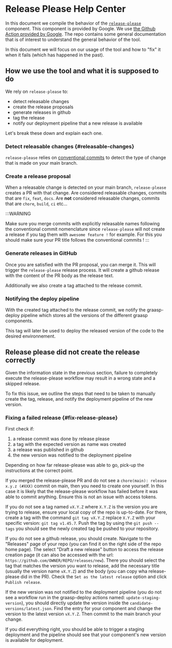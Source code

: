 # Release Please Help Center

In this document we compile the behavior of the [`release-please`](https://github.com/googleapis/release-please) component.
This component is provided by Google. We use [the Github Action provided by Google](https://github.com/googleapis/release-please-action). The repo contains some general documentation that is of interest to understand the general behavior of the tool.

In this document we will focus on our usage of the tool and how to "fix" it when it fails (which has happened in the past).

## How we use the tool and what it is supposed to do

We rely on `release-please` to:

- detect releasable changes
- create the release proposals
- generate releases in github
- tag the release
- notify our deployment pipeline that a new release is available

Let's break these down and explain each one.

### Detect releasable changes {#releasable-changes}

`release-please` relies on [conventional commits](https://www.conventionalcommits.org/en/v1.0.0) to detect the type of change that is made on your main branch.

### Create a release proposal

When a releasable change is detected on your main branch, `release-please` creates a PR with that change.
Are considered releasable changes, commits that are `fix`, `feat`, `docs`.
Are **not** considered releasable changes, commits that are `chore`, `build`, `ci` etc...

:::WARNING

Make sure you merge commits with explicitly releasable names following the conventional commit nomenclature since `release-please` will not create a release if you tag them with `awesome feature !` for example.
For this you should make sure your PR title follows the conventional commits !
:::

### Generate releases in GitHub

Once you are satisfied with the PR proposal, you can merge it. This will trigger the `release-please` release process. It will create a github release with the content of the PR body as the release text.

Additionally we also create a tag attached to the release commit.

### Notifying the deploy pipeline

With the created tag attached to the release commit, we notify the graasp-deploy pipeline which stores all the versions of the different graasp components.

This tag will later be used to deploy the released version of the code to the desired environnement.

## Release please did not create the release correctly

Given the information state in the previous section, failure to completely execute the release-please workflow may result in a wrong state and a skipped release.

To fix this issue, we outline the steps that need to be taken to manually create the tag, release, and notify the deployment pipeline of the new version.

### Fixing a failed release {#fix-release-please}

First check if:

1. a release commit was done by release please
1. a tag with the expected version as name was created
1. a release was published in github
1. the new version was notified to the deployment pipeline

Depending on how far release-please was able to go, pick-up the instructions at the correct point.

If you merged the release-please PR and do not see a `chore(main): release x.y.z (#XXX)` commit on main, then you need to create one yourself. In this case it is likely that the release-please workflow has failed before it was able to commit anything. Ensure this is not an issue with access tokens.

If you do not see a tag named `vX.Y.Z` where `X.Y.Z` is the version you are trying to release, ensure your local copy of the repo is up-to-date. For there, create a tag with the command `git tag vX.Y.Z` replace `X.Y.Z` with your specific version: `git tag v1.45.7`.
Push the tag by using the `git push --tags` you should see the newly created tag be pushed to your repository.

If you do not see a github release, you should create. Navigate to the "Releases" page of your repo (you can find it on the right side of the repo home page). The select "Draft a new release" button to access the release creation page (it can also be accessed with the url: `https://github.com/OWNER/REPO/releases/new`).
There you should select the tag that matches the version you want to release, add the necessary title (usually the version name `vX.Y.Z`) and the body (you can copy wha release-please did in the PR). Check the `Set as the latest release` option and click `Publish release`.

If the new version was not notified to the deployment pipeline (you do not see a workflow run in the graasp-deploy actions named: `update-staging-version`), you should directly update the version inside the `candidate-versions/latest.json`. Find the entry for your component and change the version to the latest version `vX.Y.Z`. Then commit to the main branch your change.

If you did everything right, you should be able to trigger a staging deployment and the pipeline should see that your component's new version is available for deployment.
